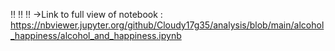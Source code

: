 ‼️ ‼️ ‼️
→Link to full view of notebook : https://nbviewer.jupyter.org/github/Cloudy17g35/analysis/blob/main/alcohol_happiness/alcohol_and_happiness.ipynb
